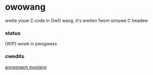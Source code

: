 # owowang
wwite youw C code in OwO wang, it's wwiten fwom simpwe C headew

### status
[WIP] wowk in pwogwess


### cwedits
[annagraem moelang](https://github.com/annagraem/moelang)

